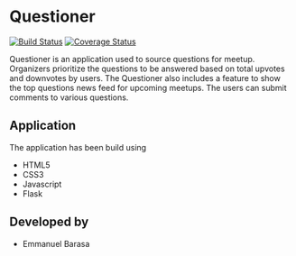 # Questioner

[![Build Status](https://travis-ci.org/<Barasa2018>/<Questioner>.svg?branch=develop)](https://travis-ci.org/<Barasa2018>/<Questioner>)
[![Coverage Status](https://coveralls.io/repos/github/<Barasa2018>/<Questioner>/badge.svg?branch=develop)](https://coveralls.io/github/<Barasa2018>/<Questioner>?branch=develop)

Questioner is an application used to source questions for meetup. Organizers prioritize the questions to be answered based on total upvotes and downvotes by users. The Questioner also includes a feature to show the top questions news feed for upcoming meetups. The users can submit comments to various questions.

## Application  

The application has been build using

* HTML5
* CSS3
* Javascript
* Flask

## Developed by

* Emmanuel Barasa